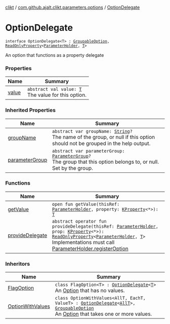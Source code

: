 [clikt](../../index.md) / [com.github.ajalt.clikt.parameters.options](../index.md) / [OptionDelegate](./index.md)

# OptionDelegate

`interface OptionDelegate<T> : `[`GroupableOption`](../../com.github.ajalt.clikt.core/-groupable-option/index.md)`, `[`ReadOnlyProperty`](https://kotlinlang.org/api/latest/jvm/stdlib/kotlin.properties/-read-only-property/index.html)`<`[`ParameterHolder`](../../com.github.ajalt.clikt.core/-parameter-holder/index.md)`, `[`T`](index.md#T)`>`

An option that functions as a property delegate

### Properties

| Name | Summary |
|---|---|
| [value](value.md) | `abstract val value: `[`T`](index.md#T)<br>The value for this option. |

### Inherited Properties

| Name | Summary |
|---|---|
| [groupName](../../com.github.ajalt.clikt.core/-groupable-option/group-name.md) | `abstract var groupName: `[`String`](https://kotlinlang.org/api/latest/jvm/stdlib/kotlin/-string/index.html)`?`<br>The name of the group, or null if this option should not be grouped in the help output. |
| [parameterGroup](../../com.github.ajalt.clikt.core/-groupable-option/parameter-group.md) | `abstract var parameterGroup: `[`ParameterGroup`](../../com.github.ajalt.clikt.parameters.groups/-parameter-group/index.md)`?`<br>The group that this option belongs to, or null. Set by the group. |

### Functions

| Name | Summary |
|---|---|
| [getValue](get-value.md) | `open fun getValue(thisRef: `[`ParameterHolder`](../../com.github.ajalt.clikt.core/-parameter-holder/index.md)`, property: `[`KProperty`](https://kotlinlang.org/api/latest/jvm/stdlib/kotlin.reflect/-k-property/index.html)`<*>): `[`T`](index.md#T) |
| [provideDelegate](provide-delegate.md) | `abstract operator fun provideDelegate(thisRef: `[`ParameterHolder`](../../com.github.ajalt.clikt.core/-parameter-holder/index.md)`, prop: `[`KProperty`](https://kotlinlang.org/api/latest/jvm/stdlib/kotlin.reflect/-k-property/index.html)`<*>): `[`ReadOnlyProperty`](https://kotlinlang.org/api/latest/jvm/stdlib/kotlin.properties/-read-only-property/index.html)`<`[`ParameterHolder`](../../com.github.ajalt.clikt.core/-parameter-holder/index.md)`, `[`T`](index.md#T)`>`<br>Implementations must call [ParameterHolder.registerOption](../../com.github.ajalt.clikt.core/-parameter-holder/register-option.md) |

### Inheritors

| Name | Summary |
|---|---|
| [FlagOption](../-flag-option/index.md) | `class FlagOption<T> : `[`OptionDelegate`](./index.md)`<`[`T`](../-flag-option/index.md#T)`>`<br>An [Option](../-option/index.md) that has no values. |
| [OptionWithValues](../-option-with-values/index.md) | `class OptionWithValues<AllT, EachT, ValueT> : `[`OptionDelegate`](./index.md)`<`[`AllT`](../-option-with-values/index.md#AllT)`>, `[`GroupableOption`](../../com.github.ajalt.clikt.core/-groupable-option/index.md)<br>An [Option](../-option/index.md) that takes one or more values. |
